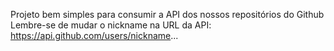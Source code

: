 Projeto bem simples para consumir a API dos nossos repositórios do Github
Lembre-se de mudar o nickname na URL da API:
https://api.github.com/users/nickname...